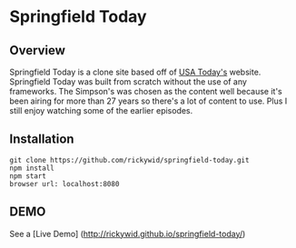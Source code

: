 # Springfield Today

## Overview
Springfield Today is a clone site based off of [USA Today's](http://usatoday.com) website. Springfield Today was built from scratch without the use of any frameworks. The Simpson's was chosen as the content well because it's been airing for more than 27 years so there's a lot of content to use. Plus I still enjoy watching some of the earlier episodes.

## Installation
```
git clone https://github.com/rickywid/springfield-today.git
npm install
npm start
browser url: localhost:8080
```
## DEMO
See a [Live Demo] (http://rickywid.github.io/springfield-today/)

